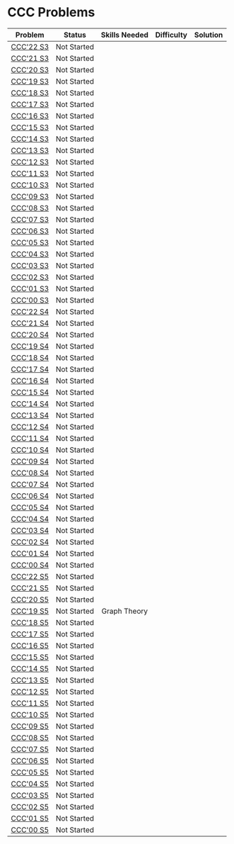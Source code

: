 # CCC Problems
Problem | Status | Skills Needed | Difficulty | Solution
:---:|:---:|:---:|:---: | :---:
[CCC'22 S3](https://dmoj.ca/problem/ccc22s3) | Not Started | | |
[CCC'21 S3](https://dmoj.ca/problem/ccc21s3) | Not Started | | |
[CCC'20 S3](https://dmoj.ca/problem/ccc20s3) | Not Started | | |
[CCC'19 S3](https://dmoj.ca/problem/ccc19s3) | Not Started | | |
[CCC'18 S3](https://dmoj.ca/problem/ccc18s3) | Not Started | | |
[CCC'17 S3](https://dmoj.ca/problem/ccc17s3) | Not Started | | |
[CCC'16 S3](https://dmoj.ca/problem/ccc16s3) | Not Started | ||
[CCC'15 S3](https://dmoj.ca/problem/ccc15s3) | Not Started | ||
[CCC'14 S3](https://dmoj.ca/problem/ccc14s3) | Not Started | ||
[CCC'13 S3](https://dmoj.ca/problem/ccc13s3) | Not Started | ||
[CCC'12 S3](https://dmoj.ca/problem/ccc12s3) | Not Started | ||
[CCC'11 S3](https://dmoj.ca/problem/ccc11s3) | Not Started | ||
[CCC'10 S3](https://dmoj.ca/problem/ccc10s3) | Not Started | ||
[CCC'09 S3](https://dmoj.ca/problem/ccc09s3) | Not Started | ||
[CCC'08 S3](https://dmoj.ca/problem/ccc08s3) | Not Started | ||
[CCC'07 S3](https://dmoj.ca/problem/ccc09s3) | Not Started | ||
[CCC'06 S3](https://dmoj.ca/problem/ccc08s3) | Not Started | ||
[CCC'05 S3](https://dmoj.ca/problem/ccc09s3) | Not Started | ||
[CCC'04 S3](https://dmoj.ca/problem/ccc08s3) | Not Started | ||
[CCC'03 S3](https://dmoj.ca/problem/ccc09s3) | Not Started | ||
[CCC'02 S3](https://dmoj.ca/problem/ccc08s3) | Not Started | ||
[CCC'01 S3](https://dmoj.ca/problem/ccc09s3) | Not Started | ||
[CCC'00 S3](https://dmoj.ca/problem/ccc08s3) | Not Started | ||
[CCC'22 S4](https://dmoj.ca/problem/ccc22s4) | Not Started | | |
[CCC'21 S4](https://dmoj.ca/problem/ccc21s4) | Not Started | | |
[CCC'20 S4](https://dmoj.ca/problem/ccc20s4) | Not Started | | |
[CCC'19 S4](https://dmoj.ca/problem/ccc19s4) | Not Started | |
[CCC'18 S4](https://dmoj.ca/problem/ccc18s4) | Not Started | ||
[CCC'17 S4](https://dmoj.ca/problem/ccc17s4) | Not Started | ||
[CCC'16 S4](https://dmoj.ca/problem/ccc16s4) | Not Started | ||
[CCC'15 S4](https://dmoj.ca/problem/ccc15s4) | Not Started | ||
[CCC'14 S4](https://dmoj.ca/problem/ccc14s4) | Not Started | ||
[CCC'13 S4](https://dmoj.ca/problem/ccc13s4) | Not Started | ||
[CCC'12 S4](https://dmoj.ca/problem/ccc12s4) | Not Started | ||
[CCC'11 S4](https://dmoj.ca/problem/ccc11s4) | Not Started | ||
[CCC'10 S4](https://dmoj.ca/problem/ccc10s4) | Not Started | ||
[CCC'09 S4](https://dmoj.ca/problem/ccc09s4) | Not Started | ||
[CCC'08 S4](https://dmoj.ca/problem/ccc08s4) | Not Started | ||
[CCC'07 S4](https://dmoj.ca/problem/ccc09s4) | Not Started | ||
[CCC'06 S4](https://dmoj.ca/problem/ccc08s4) | Not Started | ||
[CCC'05 S4](https://dmoj.ca/problem/ccc09s4) | Not Started | ||
[CCC'04 S4](https://dmoj.ca/problem/ccc08s4) | Not Started | ||
[CCC'03 S4](https://dmoj.ca/problem/ccc09s4) | Not Started | ||
[CCC'02 S4](https://dmoj.ca/problem/ccc08s4) | Not Started | ||
[CCC'01 S4](https://dmoj.ca/problem/ccc09s4) | Not Started | ||
[CCC'00 S4](https://dmoj.ca/problem/ccc08s4) | Not Started | ||
[CCC'22 S5](https://dmoj.ca/problem/ccc22s5) | Not Started | | |
[CCC'21 S5](https://dmoj.ca/problem/ccc21s5) | Not Started | | |
[CCC'20 S5](https://dmoj.ca/problem/ccc20s5) | Not Started | | |
[CCC'19 S5](https://dmoj.ca/problem/ccc19s5) | Not Started | Graph Theory |
[CCC'18 S5](https://dmoj.ca/problem/ccc18s5) | Not Started | ||
[CCC'17 S5](https://dmoj.ca/problem/ccc17s5) | Not Started | ||
[CCC'16 S5](https://dmoj.ca/problem/ccc16s5) | Not Started | ||
[CCC'15 S5](https://dmoj.ca/problem/ccc15s5) | Not Started | ||
[CCC'14 S5](https://dmoj.ca/problem/ccc14s5) | Not Started | ||
[CCC'13 S5](https://dmoj.ca/problem/ccc13s5) | Not Started | ||
[CCC'12 S5](https://dmoj.ca/problem/ccc12s5) | Not Started | ||
[CCC'11 S5](https://dmoj.ca/problem/ccc11s5) | Not Started | ||
[CCC'10 S5](https://dmoj.ca/problem/ccc10s5) | Not Started | ||
[CCC'09 S5](https://dmoj.ca/problem/ccc09s5) | Not Started | ||
[CCC'08 S5](https://dmoj.ca/problem/ccc08s5) | Not Started | ||
[CCC'07 S5](https://dmoj.ca/problem/ccc09s5) | Not Started | ||
[CCC'06 S5](https://dmoj.ca/problem/ccc08s5) | Not Started | ||
[CCC'05 S5](https://dmoj.ca/problem/ccc09s5) | Not Started | ||
[CCC'04 S5](https://dmoj.ca/problem/ccc08s5) | Not Started | ||
[CCC'03 S5](https://dmoj.ca/problem/ccc09s5) | Not Started | ||
[CCC'02 S5](https://dmoj.ca/problem/ccc08s5) | Not Started | ||
[CCC'01 S5](https://dmoj.ca/problem/ccc09s5) | Not Started | ||
[CCC'00 S5](https://dmoj.ca/problem/ccc08s5) | Not Started | ||